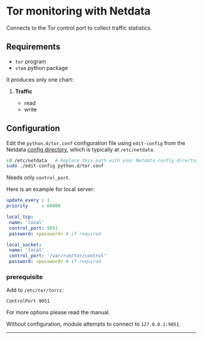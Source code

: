 <!--
title: "Tor monitoring with Netdata"
custom_edit_url: "https://github.com/netdata/netdata/edit/master/collectors/python.d.plugin/tor/README.md"
sidebar_label: "Tor"
learn_status: "Published"
learn_topic_type: "References"
learn_rel_path: "Integrations/Monitor/Apps"
-->

# Tor monitoring with Netdata

Connects to the Tor control port to collect traffic statistics.

## Requirements

-   `tor` program
-   `stem` python package

It produces only one chart:

1.  **Traffic**

    -   read
    -   write

## Configuration

Edit the `python.d/tor.conf` configuration file using `edit-config` from the Netdata [config
directory](https://github.com/netdata/netdata/blob/master/docs/configure/nodes.md), which is typically at `/etc/netdata`.

```bash
cd /etc/netdata   # Replace this path with your Netdata config directory, if different
sudo ./edit-config python.d/tor.conf
```

Needs only `control_port`.

Here is an example for local server:

```yaml
update_every : 1
priority     : 60000

local_tcp:
 name: 'local'
 control_port: 9051
 password: <password> # if required

local_socket:
 name: 'local'
 control_port: '/var/run/tor/control'
 password: <password> # if required
```

### prerequisite

Add to `/etc/tor/torrc`:

```
ControlPort 9051
```

For more options please read the manual.

Without configuration, module attempts to connect to `127.0.0.1:9051`.

---


